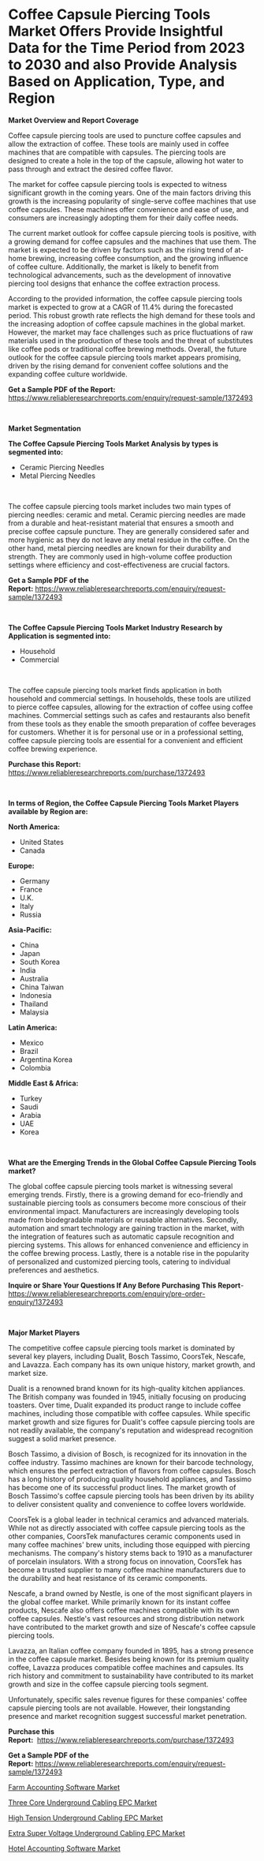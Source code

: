 <p><h1>Coffee Capsule Piercing Tools Market Offers Provide Insightful Data for the Time Period from 2023 to 2030 and also Provide Analysis Based on Application, Type, and Region</h1></p><p><strong>Market Overview and Report Coverage</strong></p>
<p><p>Coffee capsule piercing tools are used to puncture coffee capsules and allow the extraction of coffee. These tools are mainly used in coffee machines that are compatible with capsules. The piercing tools are designed to create a hole in the top of the capsule, allowing hot water to pass through and extract the desired coffee flavor.</p><p>The market for coffee capsule piercing tools is expected to witness significant growth in the coming years. One of the main factors driving this growth is the increasing popularity of single-serve coffee machines that use coffee capsules. These machines offer convenience and ease of use, and consumers are increasingly adopting them for their daily coffee needs.</p><p>The current market outlook for coffee capsule piercing tools is positive, with a growing demand for coffee capsules and the machines that use them. The market is expected to be driven by factors such as the rising trend of at-home brewing, increasing coffee consumption, and the growing influence of coffee culture. Additionally, the market is likely to benefit from technological advancements, such as the development of innovative piercing tool designs that enhance the coffee extraction process.</p><p>According to the provided information, the coffee capsule piercing tools market is expected to grow at a CAGR of 11.4% during the forecasted period. This robust growth rate reflects the high demand for these tools and the increasing adoption of coffee capsule machines in the global market. However, the market may face challenges such as price fluctuations of raw materials used in the production of these tools and the threat of substitutes like coffee pods or traditional coffee brewing methods. Overall, the future outlook for the coffee capsule piercing tools market appears promising, driven by the rising demand for convenient coffee solutions and the expanding coffee culture worldwide.</p></p>
<p><strong>Get a Sample PDF of the Report:</strong> <a href="https://www.reliableresearchreports.com/enquiry/request-sample/1372493">https://www.reliableresearchreports.com/enquiry/request-sample/1372493</a></p>
<p>&nbsp;</p>
<p><strong>Market Segmentation</strong></p>
<p><strong>The Coffee Capsule Piercing Tools Market Analysis by types is segmented into:</strong></p>
<p><ul><li>Ceramic Piercing Needles</li><li>Metal Piercing Needles</li></ul></p>
<p>&nbsp;</p>
<p><p>The coffee capsule piercing tools market includes two main types of piercing needles: ceramic and metal. Ceramic piercing needles are made from a durable and heat-resistant material that ensures a smooth and precise coffee capsule puncture. They are generally considered safer and more hygienic as they do not leave any metal residue in the coffee. On the other hand, metal piercing needles are known for their durability and strength. They are commonly used in high-volume coffee production settings where efficiency and cost-effectiveness are crucial factors.</p></p>
<p><strong>Get a Sample PDF of the Report:</strong>&nbsp;<a href="https://www.reliableresearchreports.com/enquiry/request-sample/1372493">https://www.reliableresearchreports.com/enquiry/request-sample/1372493</a></p>
<p>&nbsp;</p>
<p><strong>The Coffee Capsule Piercing Tools Market Industry Research by Application is segmented into:</strong></p>
<p><ul><li>Household</li><li>Commercial</li></ul></p>
<p>&nbsp;</p>
<p><p>The coffee capsule piercing tools market finds application in both household and commercial settings. In households, these tools are utilized to pierce coffee capsules, allowing for the extraction of coffee using coffee machines. Commercial settings such as cafes and restaurants also benefit from these tools as they enable the smooth preparation of coffee beverages for customers. Whether it is for personal use or in a professional setting, coffee capsule piercing tools are essential for a convenient and efficient coffee brewing experience.</p></p>
<p><strong>Purchase this Report:</strong>&nbsp; <a href="https://www.reliableresearchreports.com/purchase/1372493">https://www.reliableresearchreports.com/purchase/1372493</a></p>
<p>&nbsp;</p>
<p><strong>In terms of Region, the Coffee Capsule Piercing Tools Market Players available by Region are:</strong></p>
<p>
    <p> <strong> North America: </strong>
        <ul>
            <li>United States</li>
            <li>Canada</li>
        </ul>
        </p> 
    <p> <strong> Europe: </strong>
        <ul>
            <li>Germany</li>
            <li>France</li>
            <li>U.K.</li>
            <li>Italy</li>
            <li>Russia</li>
        </ul>
        </p> 
    <p> <strong> Asia-Pacific: </strong>
        <ul>
            <li>China</li>
            <li>Japan</li>
            <li>South Korea</li>
            <li>India</li>
            <li>Australia</li>
            <li>China Taiwan</li>
            <li>Indonesia</li>
            <li>Thailand</li>
            <li>Malaysia</li>
        </ul>
        </p> 
    <p> <strong> Latin America: </strong>
        <ul>
            <li>Mexico</li>
            <li>Brazil</li>
            <li>Argentina Korea</li>
            <li>Colombia</li>
        </ul>
        </p> 
    <p> <strong> Middle East & Africa: </strong>
        <ul>
            <li>Turkey</li>
            <li>Saudi</li>
            <li>Arabia</li>
            <li>UAE</li>
            <li>Korea</li>
        </ul>
    </p>
    </p>
<p>&nbsp;</p>
<p><strong>What are the Emerging Trends in the Global Coffee Capsule Piercing Tools market?</strong></p>
<p><p>The global coffee capsule piercing tools market is witnessing several emerging trends. Firstly, there is a growing demand for eco-friendly and sustainable piercing tools as consumers become more conscious of their environmental impact. Manufacturers are increasingly developing tools made from biodegradable materials or reusable alternatives. Secondly, automation and smart technology are gaining traction in the market, with the integration of features such as automatic capsule recognition and piercing systems. This allows for enhanced convenience and efficiency in the coffee brewing process. Lastly, there is a notable rise in the popularity of personalized and customized piercing tools, catering to individual preferences and aesthetics.</p></p>
<p><strong>Inquire or Share Your Questions If Any Before Purchasing This Report</strong>- <a href="https://www.reliableresearchreports.com/enquiry/pre-order-enquiry/1372493">https://www.reliableresearchreports.com/enquiry/pre-order-enquiry/1372493</a></p>
<p>&nbsp;</p>
<p><strong>Major Market Players</strong></p>
<p><p>The competitive coffee capsule piercing tools market is dominated by several key players, including Dualit, Bosch Tassimo, CoorsTek, Nescafe, and Lavazza. Each company has its own unique history, market growth, and market size.</p><p>Dualit is a renowned brand known for its high-quality kitchen appliances. The British company was founded in 1945, initially focusing on producing toasters. Over time, Dualit expanded its product range to include coffee machines, including those compatible with coffee capsules. While specific market growth and size figures for Dualit's coffee capsule piercing tools are not readily available, the company's reputation and widespread recognition suggest a solid market presence.</p><p>Bosch Tassimo, a division of Bosch, is recognized for its innovation in the coffee industry. Tassimo machines are known for their barcode technology, which ensures the perfect extraction of flavors from coffee capsules. Bosch has a long history of producing quality household appliances, and Tassimo has become one of its successful product lines. The market growth of Bosch Tassimo's coffee capsule piercing tools has been driven by its ability to deliver consistent quality and convenience to coffee lovers worldwide.</p><p>CoorsTek is a global leader in technical ceramics and advanced materials. While not as directly associated with coffee capsule piercing tools as the other companies, CoorsTek manufactures ceramic components used in many coffee machines' brew units, including those equipped with piercing mechanisms. The company's history stems back to 1910 as a manufacturer of porcelain insulators. With a strong focus on innovation, CoorsTek has become a trusted supplier to many coffee machine manufacturers due to the durability and heat resistance of its ceramic components.</p><p>Nescafe, a brand owned by Nestle, is one of the most significant players in the global coffee market. While primarily known for its instant coffee products, Nescafe also offers coffee machines compatible with its own coffee capsules. Nestle's vast resources and strong distribution network have contributed to the market growth and size of Nescafe's coffee capsule piercing tools.</p><p>Lavazza, an Italian coffee company founded in 1895, has a strong presence in the coffee capsule market. Besides being known for its premium quality coffee, Lavazza produces compatible coffee machines and capsules. Its rich history and commitment to sustainability have contributed to its market growth and size in the coffee capsule piercing tools segment.</p><p>Unfortunately, specific sales revenue figures for these companies' coffee capsule piercing tools are not available. However, their longstanding presence and market recognition suggest successful market penetration.</p></p>
<p><strong>Purchase this Report:</strong>&nbsp;&nbsp;<a href="https://www.reliableresearchreports.com/purchase/1372493">https://www.reliableresearchreports.com/purchase/1372493</a></p>
<p></p>
<p><strong>Get a Sample PDF of the Report:</strong>&nbsp;<a href="https://www.reliableresearchreports.com/enquiry/request-sample/1372493">https://www.reliableresearchreports.com/enquiry/request-sample/1372493</a></p>
<p><p><a href="https://medium.com/@lauryframi644/farm-accounting-software-market-size-cagr-trends-2024-2030-23846b769764">Farm Accounting Software Market</a></p><p><a href="https://www.linkedin.com/pulse/three-core-underground-cabling-epc-market-size-growth-forecast-bnoge/">Three Core Underground Cabling EPC Market</a></p><p><a href="https://www.linkedin.com/pulse/high-tension-underground-cabling-epc-market-size-share-sfoae/">High Tension Underground Cabling EPC Market</a></p><p><a href="https://www.linkedin.com/pulse/extra-super-voltage-underground-cabling-epc-market-size-tilse/">Extra Super Voltage Underground Cabling EPC Market</a></p><p><a href="https://medium.com/@itzelheller546/hotel-accounting-software-market-size-cagr-trends-2024-2030-c23fdb86ebaa">Hotel Accounting Software Market</a></p></p>